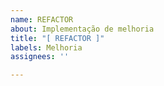 ```yaml
---
name: REFACTOR
about: Implementação de melhoria
title: "[ REFACTOR ]"
labels: Melhoria
assignees: ''

---
```



